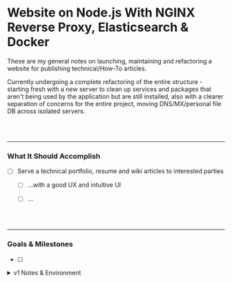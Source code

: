 # Website on Node.js With NGINX Reverse Proxy, Elasticsearch & Docker

These are my general notes on launching, maintaining and refactoring a website for publishing technical/How-To articles.

Currently undergoing a complete refactoring of the entire structure - starting fresh with a new server to clean up services and packages that aren't being used by the application but are still installed, also with a clearer separation of concerns for the entire project, moving DNS/MX/personal file DB across isolated servers.

<br><br>



--------------------------------------------------------------------------------
### What It Should Accomplish

- [ ] Serve a technical portfolio, resume and wiki articles to interested parties
    - [ ] ...with a good UX and intuitive UI
    - [ ] ...


<br><br>



--------------------------------------------------------------------------------
### Goals & Milestones

- [ ]

<details>

<summary>v1 Notes & Environment</summary>

<br><br>
<hr>



## Development Flow
( & some other things I've come across )

<br>

#### HTTPS in development environments
One of the first things I ran into was getting HTTPS set up correctly in production (running on
a Linode VM) <b>AND</b> in development (locally, on my macbook).

Let's Encrypt got my production environment and domain set up easy-peasy, but my local development
space...not so much.

Problem?

Getting HTTPS recognized on `localhost` because I wanted development and production mirrored as
much as possible, to help mitigate any future issues I might come across deploying my code from
an HTTP based environment to one secured with HTTPS.

Finally, instead of self-signing a cert and forcing my browser to accept it, I found this:<br>
https://github.com/FiloSottile/mkcert

Again, my development environment is on a macOS.

<br>

Install:

`$ brew install mkcert`

<br>

I wanted this working in Firefox too, not just Chrome:

`$ brew install nss`

<br>

Create the psuedo/local CA:
```
$ mkcert -install
> Using the local CA at "/Users/jsorensen/Library/Application Support/mkcert"
> Password: (for sudo)
> The local CA is now installed in the system trust store!
> The local CA is now installed in the Firefox trust store (requires browser restart)!
```

<br>

Sign some certs, optionally adding additional domains or aliases if you have any configured:
```
$ mkcert somedomain.com localhost 127.0.0.1 ::1
> Using the local CA at "/Users/jsorensen/Library/Application Support/mkcert"
>
> Created a new certificate valid for the following names
>  - "somedomain.com"
>  - "localhost"
>  - "127.0.0.1"
>  - "::1"
>
> The certificate is at "./somedomain.com+3.pem" and the key at "./somedomain.com+3-key.pem"
```

<br>

Since I'm using a Node.js architecture, I also had to tell Node where to look for the new CA by
setting a specific Node environment variable...

`$ export NODE_EXTRA_CA_CERTS="$(mkcert -CAROOT)/rootCA.pem"    # <-- from your project's root`

<br>

...and because I prefer not to tack on a port number at the end of the URL where my Node server can
be reached, it's required that the Node server is started with `sudo` permissions to get around a pesky
`EACCES` error message, where Node isn't able to access port 443

`$ sudo npm start`

<br>

Now, set the path to your newly created certificate and key files when you call `createServer()`
```javascript
// bring in modules
const fs = require('fs');
const https = require('https');
const express = require('express');
// start an express instance
const app = express();
const httpsOptions = {
    // by default, these files are found at your
    // user's root directory ( ~/ )
    key: fs.readFileSync('path/to/the-key.pem'),
    cert: fs.readFileSync('path/to/the-cert.pem'),
};
// tell the server to start listening
https.createServer(httpsOptions, app).listen(443, () => console.log('https ready'));
```

<br>

Kind of dirty, since Chrome still throws a warning that the sight is untrusted, but my goal has
essentially been acheived - get traffic flowing through HTTPS in dev.

<br>

<b>Note:</b><br>
Be <i>abunduntly</i> aware that the key this tool generates needs to be
absolutely secured. At this time, I'm gonna be paranoid and not publicly detail the steps I took.



<br><br>

#### Moving from Apache to Node.js/Express

<br><br>
<hr>

## Site Architecture

- It will not process a lot of data
- Mostly middleware, other services do heavy lifting
- Async nature for handling multiple requests from different sources

```
.-------------------. .--------------------.
|    web browser    | |   mobile browser   |    <-- what needs to be visually pleasing & accessible
'-------------------' '--------------------'
.------------------------------------------.
|             REST API service             |    <-- what needs to be developed
'------------------------------------------'
.-----------------. .----------------------.
|       DB        | |    REST middleware   |    <-- what needs to be secured
|  Postgre SQL    | |       & services     |
'-----------------' '----------------------'
```

<br>

### Prerequisites

<b>Key Node Modules</b>

<i>items with --> * <-- are maybes</i>

Express
> - expose app data
> - manage HTTP requests
> - handle HTTPS security
> - routing API endpoints

Passport *
> - user authentication
> - session management
>     (possible replacement: Axios)

Webpack *
> - production vs development environment management
> - config options handler
>     (possible replacement: PM2)

Mocha
> - unit testing

<br>

<b>Keeping the Node application running after server restarts or SSH session exits</b>

Webpack is handling restarting ( rebuilding ) the app when a file is updated or
an error is thrown. It does not, however, handle a ( SSH ) session ending; if the
session is killed all the child processes stemmed from that session are killed as well.

This can be handled two ways:

1) Running the Node process in the background and manaully handling `STDOUT` and
`STDERR` so that Node won't receive broken pipe errors ( and then crash ) when the
Node server tries to `console.log` or `error` something to the terminal:

    ```
                                      |     pipes new log      |
                                      |---- messages here -----|
    |------ the process to run -----| |        instead         |
    $ node /path/to/project/server.js > stdout.txt 2> stderr.txt &
                                                                  `-- "run in background"
    ```

2) Use PM2: https://github.com/Unitech/pm2

    Benefits: works nicely with Webpack, Express and Morgan!

    Install it globally and it's ready to run out of the box
    ```
    $ npm install pm2 -g
    $ pm2 start server.js
    ```

    You do need to manually set the service to restart across machine across
    reboots and startups though:
    ```
    ( after starting the process )
    $ pm2 startup
    ```

    I decided to hook up to a PM2+ account for online dashboards
    ```
    $ pm2 monitor    # oops, command only available if linked to an account
    > [PM2 I/O] Using non-browser authentication.
    > [PM2 I/O] Do you have a pm2.io account? (y/n) n
    > [PM2 I/O] No problem ! We just need few informations to create your account
    > [PM2 I/O] Please choose an username :
    > [PM2 I/O] Please choose an email :
    > [PM2 I/O] Please choose a password :
    > ( validation email is sent )
    > [PM2 I/O] Waiting for validation ....
    > [PM2 I/O] Successfully validated

    # after validating, link https://app.pm2.io account to machine
    pm2 link <private_api_key> <public_api_key> MACHINE_NAME
    ```

    Review list of running processes
    ```
    $ pm2 ls
    > ┌──────────┬────┬─────────┬──────┬───────...
    > │ App name │ id │ version │ mode │ pid
    > ├──────────┼────┼─────────┼──────┼───────...
    > │ server   │ 0  │ 1.0.0   │ fork │ XXXX
    > └──────────┴────┴─────────┴──────┴───────...
    ```

    Review details of a process
    ```
    $ pm2 show <app name>
    ```

    Review any logs a running Node application has generated
    ```
    $ pm2 logs <app name>
    > ( my app's Webpack logs )
    > ...
    > ( logs generated by Morgan )

    logs are saved in ~/.pm2/logs
    ```


<br>

#### DB Schema

<br><br>
<hr>

## Project Structure

> Organize files around features, not roles

```
.
|-- .git
|   `-- ...
|-- .gitignore
|-- breakroomramen
|   |-- utils               // 2nd leve Postgre access, etc
|   |   `-- ...
|   |-- auth
|   |   `-- ...             // user management
|   |-- index.js
|   |-- common.js
|   `-- templates.js
|-- jsore
|   |-- welcome
|   |   `-- welcome.js
|   |-- resume
|   |   `-- resume.js
|   |-- ramblings
|   |   |-- utils           // 2nd leve Postgre access, etc
|   |   |   `-- ...
|   |   `-- ramblings.js
|   `-- templates.js
|-- config
|   |-- webpack.config.js
|   |-- development.config.js
|   `-- ...
|-- db                      // top-level Postgres management
|   `-- ...
|-- scripts                 // deployment automation (npm scripts)
|   `-- deploy.js
|-- tests                   // unit testing
|   |-- jsore.welcome.js
|   |-- jsore.resume.js
|   |-- jsore.ramblings.js
|   `-- breakroomramen.js
|-- server.js               // main entry
|-- package.json
|-- README.md
```

<br><br>
<hr>

## Key Modules

<i>items with --> * <-- are maybes</i>

#### Express
- expose app data
- manage HTTP requests
- handle HTTPS security
- routing API endpoints

#### Passport *
- user authentication
- session management
    (possible replacement: Axios)

#### Webpack *
- production vs development environment management
- config options handler
    (possible replacement: PM2)

#### Mocha
- unit testing

<br><br>
<hr>

## Reasons why I've decided to...

<br><br>
<hr>

## Things I want to look into

#### Passport authentication
https://blog.risingstack.com/node-hero-node-js-authentication-passport-js/


<br><br>
<hr>

## Snippets

#### Simple async/await

```javascript
const main = async (paramsA, paramsB, paramsC) => {
    const resA = await funcA(paramsA);
    // need to uniquely handle an error?
    const resB = await funcB(paramsB).catch(e => { /* things unique to this error */ });
    const resC = await funcC(paramsC);

    return { resA, resB, resC };
};

main()
    .then(d => { // do things with the result })
    // handle the rest of the catch clauses for each await
    .catch(e => { // handle all other errors!! });
```

<br>

### https.createServer
https://nodejs.org/api/https.html#https_https_createserver_options_requestlistener

https://nodejs.org/api/https.html#https_https_request_options_callback

http: https://nodejs.org/api/http.html#http_http_request_options_callback

<br><br>
<hr>

</details>

